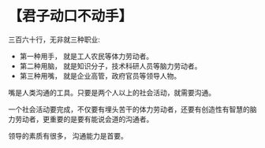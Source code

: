 # 【君子动口不动手】

三百六十行，无非就三种职业:

- 第一种用手， 就是工人农民等体力劳动者。
- 第二种用脑， 就是知识分子，技术科研人员等脑力劳动者。
- 第三种用嘴， 就是企业高管，政府官员等领导人物。

嘴是人类沟通的工具。只要是两个人以上的社会活动，就需要沟通。

一个社会活动要完成，不仅要有埋头苦干的体力劳动者，还要有创造性有智慧的脑力劳动者，更重要的是要有能说会道的沟通者。

领导的素质有很多， 沟通能力是首要。

